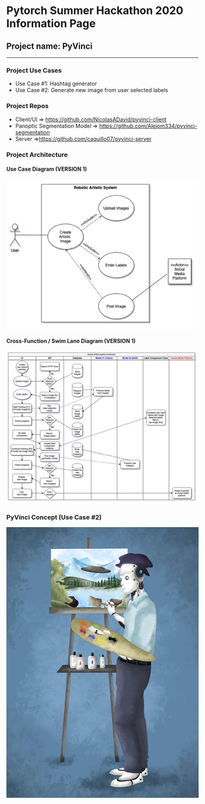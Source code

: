 # Pytorch Summer Hackathon 2020 Information Page

## Project name: PyVinci
---------------------------------------------------------------------------------------
### Project Use Cases
- Use Case #1: Hashtag generator
- Use Case #2: Generate new image from user selected labels

### Project Repos
- Client/UI => https://github.com/NicolasADavid/pyvinci-client
- Panoptic  Segmentation Model => https://github.com/Alejom334/pyvinci-segmentation
- Server =>https://github.com/caquillo07/pyvinci-server

### Project Architecture


#### Use Case Diagram (VERSION 1)

![use case diagram](architecture/UML-Diagrams/UseCaseDiagram-PytorchHackaton-Jul20_20.jpg)

#### Cross-Function / Swim Lane Diagram (VERSION 1)

![cross-function / swim lane diagram](architecture/UML-Diagrams/Cross-funtional_SwimlaneDiagram-PyTorchHackathon-Jul20_20.jpg)

### PyVinci Concept (Use Case #2)

![PyVinci Initial(use case #2)](frontend-client/pyvinci_final.png)
